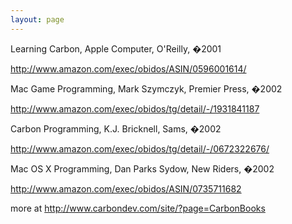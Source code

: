 ```yaml
---
layout: page
---
```


Learning Carbon,
Apple Computer,
O'Reilly,
�2001

http://www.amazon.com/exec/obidos/ASIN/0596001614/

Mac Game Programming,
Mark Szymczyk,
Premier Press, �2002

http://www.amazon.com/exec/obidos/tg/detail/-/1931841187

Carbon Programming,
K.J. Bricknell,
Sams, �2002

http://www.amazon.com/exec/obidos/tg/detail/-/0672322676/

Mac OS X Programming,
Dan Parks Sydow,
New Riders, �2002

http://www.amazon.com/exec/obidos/ASIN/0735711682


more at  http://www.carbondev.com/site/?page=CarbonBooks
